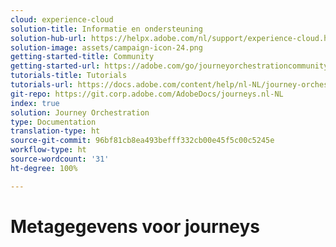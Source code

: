 ```yaml
---
cloud: experience-cloud
solution-title: Informatie en ondersteuning
solution-hub-url: https://helpx.adobe.com/nl/support/experience-cloud.html
solution-image: assets/campaign-icon-24.png
getting-started-title: Community
getting-started-url: https://adobe.com/go/journeyorchestrationcommunity
tutorials-title: Tutorials
tutorials-url: https://docs.adobe.com/content/help/nl-NL/journey-orchestration-learn/tutorials/understanding-journey-orchestration.html
git-repo: https://git.corp.adobe.com/AdobeDocs/journeys.nl-NL
index: true
solution: Journey Orchestration
type: Documentation
translation-type: ht
source-git-commit: 96bf81cb8ea493befff332cb00e45f5c00c5245e
workflow-type: ht
source-wordcount: '31'
ht-degree: 100%

---
```



# Metagegevens voor journeys
